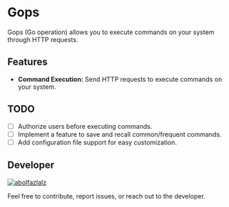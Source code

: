 # Gops

Gops (Go operation) allows you to execute commands on your system through HTTP requests.

## Features

- **Command Execution:** Send HTTP requests to execute commands on your system.

## TODO

- [ ] Authorize users before executing commands.
- [ ] Implement a feature to save and recall common/frequent commands.
- [ ] Add configuration file support for easy customization.

## Developer

[![abolfazlalz](https://github.com/abolfazlalz.png?size=50)](https://github.com/abolfazlalz)

Feel free to contribute, report issues, or reach out to the developer.
